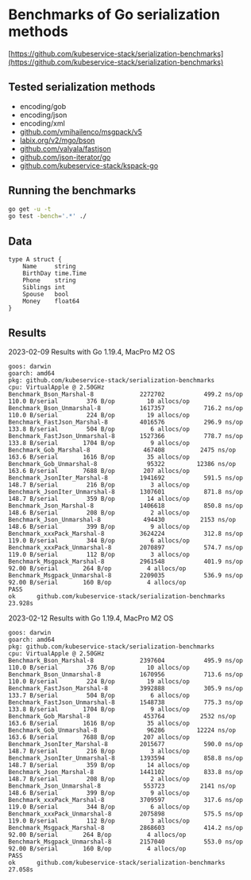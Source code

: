 # Benchmarks of Go serialization methods

[https://github.com/kubeservice-stack/serialization-benchmarks](https://github.com/kubeservice-stack/serialization-benchmarks)

## Tested serialization methods

- encoding/gob
- encoding/json
- encoding/xml
- [github.com/vmihailenco/msgpack/v5](https://github.com/vmihailenco/msgpack)
- [labix.org/v2/mgo/bson](https://github.com/valyala/fastjson)
- [github.com/valyala/fastjson](https://github.com/valyala/fastjson)
- [github.com/json-iterator/go](https://github.com/json-iterator/go)
- [github.com/kubeservice-stack/kspack-go](https://github.com/kubeservice-stack/kspack-go)

## Running the benchmarks

```bash
go get -u -t
go test -bench='.*' ./
```

## Data 

```
type A struct {
    Name     string
    BirthDay time.Time
    Phone    string
    Siblings int
    Spouse   bool
    Money    float64
}
```

## Results

2023-02-09 Results with Go 1.19.4, MacPro M2 OS 
```
goos: darwin
goarch: amd64
pkg: github.com/kubeservice-stack/serialization-benchmarks
cpu: VirtualApple @ 2.50GHz
Benchmark_Bson_Marshal-8         	 2272702	       499.2 ns/op	       110.0 B/serial	     376 B/op	      10 allocs/op
Benchmark_Bson_Unmarshal-8       	 1617357	       716.2 ns/op	       110.0 B/serial	     224 B/op	      19 allocs/op
Benchmark_FastJson_Marshal-8     	 4016576	       296.9 ns/op	       133.8 B/serial	     504 B/op	       6 allocs/op
Benchmark_FastJson_Unmarshal-8   	 1527366	       778.7 ns/op	       133.8 B/serial	    1704 B/op	       9 allocs/op
Benchmark_Gob_Marshal-8          	  467408	      2475 ns/op	       163.6 B/serial	    1616 B/op	      35 allocs/op
Benchmark_Gob_Unmarshal-8        	   95322	     12386 ns/op	       163.6 B/serial	    7688 B/op	     207 allocs/op
Benchmark_JsonIter_Marshal-8     	 1941692	       591.5 ns/op	       148.7 B/serial	     216 B/op	       3 allocs/op
Benchmark_JsonIter_Unmarshal-8   	 1307601	       871.8 ns/op	       148.7 B/serial	     359 B/op	      14 allocs/op
Benchmark_Json_Marshal-8         	 1406618	       850.8 ns/op	       148.6 B/serial	     208 B/op	       2 allocs/op
Benchmark_Json_Unmarshal-8       	  494430	      2153 ns/op	       148.6 B/serial	     399 B/op	       9 allocs/op
Benchmark_xxxPack_Marshal-8      	 3624224	       312.8 ns/op	       119.0 B/serial	     344 B/op	       6 allocs/op
Benchmark_xxxPack_Unmarshal-8    	 2070897	       574.7 ns/op	       119.0 B/serial	     112 B/op	       3 allocs/op
Benchmark_Msgpack_Marshal-8      	 2961548	       401.9 ns/op	        92.00 B/serial	     264 B/op	       4 allocs/op
Benchmark_Msgpack_Unmarshal-8    	 2209035	       536.9 ns/op	        92.00 B/serial	     160 B/op	       4 allocs/op
PASS
ok  	github.com/kubeservice-stack/serialization-benchmarks	23.928s

```

2023-02-12 Results with Go 1.19.4, MacPro M2 OS 
```
goos: darwin
goarch: amd64
pkg: github.com/kubeservice-stack/serialization-benchmarks
cpu: VirtualApple @ 2.50GHz
Benchmark_Bson_Marshal-8         	 2397604	       495.9 ns/op	       110.0 B/serial	     376 B/op	      10 allocs/op
Benchmark_Bson_Unmarshal-8       	 1670956	       713.6 ns/op	       110.0 B/serial	     224 B/op	      19 allocs/op
Benchmark_FastJson_Marshal-8     	 3992888	       305.9 ns/op	       133.7 B/serial	     504 B/op	       6 allocs/op
Benchmark_FastJson_Unmarshal-8   	 1548738	       775.3 ns/op	       133.8 B/serial	    1704 B/op	       9 allocs/op
Benchmark_Gob_Marshal-8          	  453764	      2532 ns/op	       163.6 B/serial	    1616 B/op	      35 allocs/op
Benchmark_Gob_Unmarshal-8        	   96286	     12224 ns/op	       163.6 B/serial	    7688 B/op	     207 allocs/op
Benchmark_JsonIter_Marshal-8     	 2015677	       590.0 ns/op	       148.7 B/serial	     216 B/op	       3 allocs/op
Benchmark_JsonIter_Unmarshal-8   	 1393594	       858.8 ns/op	       148.7 B/serial	     359 B/op	      14 allocs/op
Benchmark_Json_Marshal-8         	 1441102	       833.8 ns/op	       148.7 B/serial	     208 B/op	       2 allocs/op
Benchmark_Json_Unmarshal-8       	  553723	      2141 ns/op	       148.6 B/serial	     399 B/op	       9 allocs/op
Benchmark_xxxPack_Marshal-8      	 3709597	       317.6 ns/op	       119.0 B/serial	     344 B/op	       6 allocs/op
Benchmark_xxxPack_Unmarshal-8    	 2075898	       575.5 ns/op	       119.0 B/serial	     112 B/op	       3 allocs/op
Benchmark_Msgpack_Marshal-8      	 2868603	       414.2 ns/op	        92.00 B/serial	     264 B/op	       4 allocs/op
Benchmark_Msgpack_Unmarshal-8    	 2157040	       553.0 ns/op	        92.00 B/serial	     160 B/op	       4 allocs/op
PASS
ok  	github.com/kubeservice-stack/serialization-benchmarks	27.058s
```